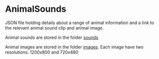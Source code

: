 # AnimalSounds

JSON file holding details about a range of animal information and a link to the relevant animal sound clip and animal image.

Animal sounds are stored in the folder [sounds](sounds)

Animal images are stored in the folder [images](images). Each image have two resolutions: 1200x800 and 720x480
